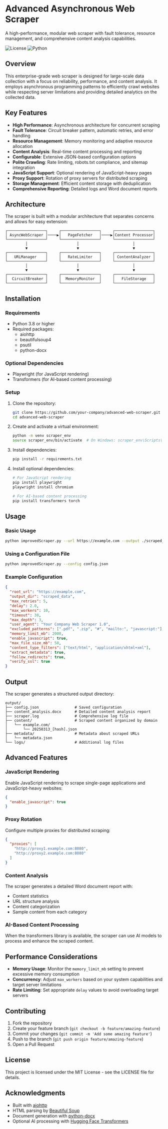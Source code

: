 # Advanced Asynchronous Web Scraper

A high-performance, modular web scraper with fault tolerance, resource management, and comprehensive content analysis capabilities.

![License](https://img.shields.io/badge/license-MIT-blue.svg)
![Python](https://img.shields.io/badge/python-3.8%2B-blue)

## Overview

This enterprise-grade web scraper is designed for large-scale data collection with a focus on reliability, performance, and content analysis. It employs asynchronous programming patterns to efficiently crawl websites while respecting server limitations and providing detailed analytics on the collected data.

## Key Features

- **High Performance**: Asynchronous architecture for concurrent scraping
- **Fault Tolerance**: Circuit breaker pattern, automatic retries, and error handling
- **Resource Management**: Memory monitoring and adaptive resource allocation
- **Content Analysis**: Real-time content processing and reporting
- **Configurable**: Extensive JSON-based configuration options
- **Polite Crawling**: Rate limiting, robots.txt compliance, and sitemap integration
- **JavaScript Support**: Optional rendering of JavaScript-heavy pages
- **Proxy Support**: Rotation of proxy servers for distributed scraping
- **Storage Management**: Efficient content storage with deduplication
- **Comprehensive Reporting**: Detailed logs and Word document reports

## Architecture

The scraper is built with a modular architecture that separates concerns and allows for easy extension:

```
┌─────────────────┐     ┌─────────────────┐     ┌─────────────────┐
│ AsyncWebScraper │────▶│   PageFetcher   │────▶│Content Processor│
└─────────────────┘     └─────────────────┘     └─────────────────┘
         │                      │                        │
         ▼                      ▼                        ▼
┌─────────────────┐     ┌─────────────────┐     ┌─────────────────┐
│   URLManager    │     │   RateLimiter   │     │ ContentAnalyzer │
└─────────────────┘     └─────────────────┘     └─────────────────┘
         │                      │                        │
         ▼                      ▼                        ▼
┌─────────────────┐     ┌─────────────────┐     ┌─────────────────┐
│  CircuitBreaker │     │  MemoryMonitor  │     │   FileStorage   │
└─────────────────┘     └─────────────────┘     └─────────────────┘
```

## Installation

### Requirements

- Python 3.8 or higher
- Required packages:
  - aiohttp
  - beautifulsoup4
  - psutil
  - python-docx

### Optional Dependencies

- Playwright (for JavaScript rendering)
- Transformers (for AI-based content processing)

### Setup

1. Clone the repository:
   ```bash
   git clone https://github.com/your-company/advanced-web-scraper.git
   cd advanced-web-scraper
   ```

2. Create and activate a virtual environment:
   ```bash
   python -m venv scraper_env
   source scraper_env/bin/activate  # On Windows: scraper_env\Scripts\activate
   ```

3. Install dependencies:
   ```bash
   pip install -r requirements.txt
   ```

4. Install optional dependencies:
   ```bash
   # For JavaScript rendering
   pip install playwright
   playwright install chromium
   
   # For AI-based content processing
   pip install transformers torch
   ```

## Usage

### Basic Usage

```bash
python improvedScraper.py --url https://example.com --output ./scraped_data
```

### Using a Configuration File

```bash
python improvedScraper.py --config config.json
```

### Example Configuration

```json
{
  "root_url": "https://example.com",
  "output_dir": "scraped_data",
  "max_retries": 5,
  "delay": 2.0,
  "max_workers": 10,
  "timeout": 30,
  "max_depth": 3,
  "user_agent": "Your Company Web Scraper 1.0",
  "excluded_patterns": [".pdf", ".zip", "#", "mailto:", "javascript:"],
  "memory_limit_mb": 2000,
  "enable_javascript": true,
  "max_file_size_mb": 50,
  "content_type_filters": ["text/html", "application/xhtml+xml"],
  "extract_metadata": true,
  "follow_redirects": true,
  "verify_ssl": true
}
```

## Output

The scraper generates a structured output directory:

```
output/
├── config.json                # Saved configuration
├── content_analysis.docx      # Detailed content analysis report
├── scraper.log                # Comprehensive log file
├── content/                   # Scraped content organized by domain
│   └── example.com/
│       └── 20250313_[hash].json
├── metadata/                  # Metadata about scraped URLs
│   └── metadata.json
└── logs/                      # Additional log files
```

## Advanced Features

### JavaScript Rendering

Enable JavaScript rendering to scrape single-page applications and JavaScript-heavy websites:

```json
{
  "enable_javascript": true
}
```

### Proxy Rotation

Configure multiple proxies for distributed scraping:

```json
{
  "proxies": [
    "http://proxy1.example.com:8080",
    "http://proxy2.example.com:8080"
  ]
}
```

### Content Analysis

The scraper generates a detailed Word document report with:

- Content statistics
- URL structure analysis
- Content categorization
- Sample content from each category

### AI-Based Content Processing

When the transformers library is available, the scraper can use AI models to process and enhance the scraped content.

## Performance Considerations

- **Memory Usage**: Monitor the `memory_limit_mb` setting to prevent excessive memory consumption
- **Concurrency**: Adjust `max_workers` based on your system capabilities and target server limitations
- **Rate Limiting**: Set appropriate `delay` values to avoid overloading target servers

## Contributing

1. Fork the repository
2. Create your feature branch (`git checkout -b feature/amazing-feature`)
3. Commit your changes (`git commit -m 'Add some amazing feature'`)
4. Push to the branch (`git push origin feature/amazing-feature`)
5. Open a Pull Request

## License

This project is licensed under the MIT License - see the LICENSE file for details.

## Acknowledgments

- Built with [aiohttp](https://docs.aiohttp.org/)
- HTML parsing by [Beautiful Soup](https://www.crummy.com/software/BeautifulSoup/)
- Document generation with [python-docx](https://python-docx.readthedocs.io/)
- Optional AI processing with [Hugging Face Transformers](https://huggingface.co/transformers/)
